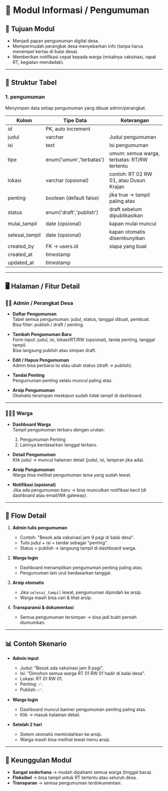 # 📣 Modul Informasi / Pengumuman

## 🎯 Tujuan Modul
- Menjadi papan pengumuman digital desa.  
- Mempermudah perangkat desa menyebarkan info (tanpa harus menempel kertas di balai desa).  
- Memberikan notifikasi cepat kepada warga (misalnya vaksinasi, rapat RT, kegiatan mendadak).  

---

## 📂 Struktur Tabel

### 1. pengumuman
Menyimpan data setiap pengumuman yang dibuat admin/perangkat.  

| Kolom          | Tipe Data         | Keterangan |
|----------------|------------------|-------------|
| id             | PK, auto increment |  |
| judul          | varchar          | Judul pengumuman |
| isi            | text             | Isi pengumuman |
| tipe           | enum('umum','terbatas') | umum: semua warga, terbatas: RT/RW tertentu |
| lokasi         | varchar (opsional) | contoh: RT 02 RW 01, atau Dusun Krajan |
| penting        | boolean (default false) | jika true → tampil paling atas |
| status         | enum('draft','publish') | draft sebelum dipublikasikan |
| mulai_tampil   | date (opsional)  | kapan mulai muncul |
| selesai_tampil | date (opsional)  | kapan otomatis disembunyikan |
| created_by     | FK → users.id    | siapa yang buat |
| created_at     | timestamp        |  |
| updated_at     | timestamp        |  |

---

## 🖥️ Halaman / Fitur Detail

### 👨‍💼 Admin / Perangkat Desa
- **Daftar Pengumuman**  
  Tabel semua pengumuman: judul, status, tanggal dibuat, pembuat.  
  Bisa filter: publish / draft / penting.  

- **Tambah Pengumuman Baru**  
  Form input: judul, isi, lokasi/RT/RW (opsional), tanda penting, tanggal tampil.  
  Bisa langsung publish atau simpan draft.  

- **Edit / Hapus Pengumuman**  
  Admin bisa perbarui isi atau ubah status (draft → publish).  

- **Tandai Penting**  
  Pengumuman penting selalu muncul paling atas.  

- **Arsip Pengumuman**  
  Otomatis tersimpan meskipun sudah tidak tampil di dashboard.  

---

### 👨‍👩‍👧 Warga
- **Dashboard Warga**  
  Tampil pengumuman terbaru dengan urutan:  
  1. Pengumuman Penting  
  2. Lainnya berdasarkan tanggal terbaru.  

- **Detail Pengumuman**  
  Klik judul → muncul halaman detail (judul, isi, lampiran jika ada).  

- **Arsip Pengumuman**  
  Warga bisa melihat pengumuman lama yang sudah lewat.  

- **Notifikasi (opsional)**  
  Jika ada pengumuman baru → bisa munculkan notifikasi kecil (di dashboard atau email/WA gateway).  

---

## 📌 Flow Detail
1. **Admin tulis pengumuman**  
   - Contoh: "Besok ada vaksinasi jam 9 pagi di balai desa".  
   - Tulis judul + isi + tandai sebagai "penting".  
   - Status = publish → langsung tampil di dashboard warga.  

2. **Warga login**  
   - Dashboard menampilkan pengumuman penting paling atas.  
   - Pengumuman lain urut berdasarkan tanggal.  

3. **Arsip otomatis**  
   - Jika `selesai_tampil` lewat, pengumuman dipindah ke arsip.  
   - Warga masih bisa cari & lihat arsip.  

4. **Transparansi & dokumentasi**  
   - Semua pengumuman tersimpan → bisa jadi bukti pernah diumumkan.  

---

## 📊 Contoh Skenario
- **Admin input**  
  - Judul: "Besok ada vaksinasi jam 9 pagi".  
  - Isi: "Dimohon semua warga RT 01 RW 01 hadir di balai desa".  
  - Lokasi: RT 01 RW 01.  
  - Penting: ✅.  
  - Publish: ✅.  

- **Warga login**  
  - Dashboard muncul banner pengumuman penting paling atas.  
  - Klik → masuk halaman detail.  

- **Setelah 2 hari**  
  - Sistem otomatis memindahkan ke arsip.  
  - Warga masih bisa melihat lewat menu arsip.  

---

## 🔑 Keunggulan Modul
- **Sangat sederhana** → mudah dipahami semua warga (tinggal baca).  
- **Fleksibel** → bisa tampil untuk RT tertentu atau seluruh desa.  
- **Transparan** → semua pengumuman terdokumentasi.  
